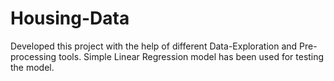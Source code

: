 # Housing-Data

Developed this project with the help of different Data-Exploration and Pre-processing tools.
Simple Linear Regression model has been used for testing the model.
